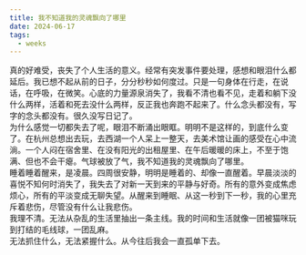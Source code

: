 ```yaml
---
title: 我不知道我的灵魂飘向了哪里
date: 2024-06-17
tags:
  - weeks
---
```

真的好难受，丧失了个人生活的意义。经常有突发事件要处理，感想和眼泪什么都延后。我已想不起从前的日子，分分秒秒如何度过。只是一句身体在行走，在说话，在呼吸，在微笑。心底的力量源泉消失了，我看不清也看不见，走着和躺下没什么两样，活着和死去没什么两样，反正我也奔跑不起来了。什么念头都没有，写字的念头都没有。很久没写日记了。
<br>
为什么感觉一切都失去了呢，眼泪不断涌出眼眶。明明不是这样的，到底什么变了。在杭州总想出去玩，去西湖一个人呆上一整天，去美术馆让画的感受在心中流淌。一个人闷在宿舍里、在没有阳光的出租屋里、在午后暖暖的床上，不至于饱满、但也不会干瘪。气球被放了气，我不知道我的灵魂飘向了哪里。
<br>
睡着睡着醒来，是凌晨。四周很安静，明明是睡着的、却像一直醒着。早晨淡淡的喜悦不知何时消失了，我失去了对新一天到来的平静与好奇。所有的意外变成焦虑烦心，所有的平淡变成无聊失望。从醒来到睡眠、从这一秒到下一秒，我的心里充斥着悲伤，尽管没有什么让我悲伤。
<br>
我理不清。无法从杂乱的生活里抽出一条主线。我的时间和生活就像一团被猫咪玩到打结的毛线球，一团乱麻。
<br>
无法抓住什么，无法紧握什么。从今往后我会一直孤单下去。
